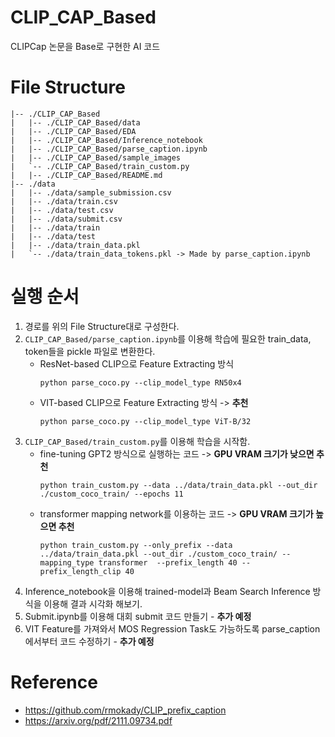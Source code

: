 # CLIP_CAP_Based
CLIPCap 논문을 Base로 구현한 AI 코드

# File Structure
```
|-- ./CLIP_CAP_Based
|   |-- ./CLIP_CAP_Based/data
|   |-- ./CLIP_CAP_Based/EDA
|   |-- ./CLIP_CAP_Based/Inference_notebook
|   |-- ./CLIP_CAP_Based/parse_caption.ipynb
|   |-- ./CLIP_CAP_Based/sample_images
|   `-- ./CLIP_CAP_Based/train_custom.py
|   |-- ./CLIP_CAP_Based/README.md
|-- ./data
|   |-- ./data/sample_submission.csv
|   |-- ./data/train.csv
|   |-- ./data/test.csv
|   |-- ./data/submit.csv
|   |-- ./data/train
|   |-- ./data/test
|   |-- ./data/train_data.pkl
|   `-- ./data/train_data_tokens.pkl -> Made by parse_caption.ipynb
```
# 실행 순서
1. 경로를 위의 File Structure대로 구성한다.
2. `CLIP_CAP_Based/parse_caption.ipynb`를 이용해 학습에 필요한 train_data, token들을 pickle 파일로 변환한다.
    - ResNet-based CLIP으로 Feature Extracting 방식
      ```
      python parse_coco.py --clip_model_type RN50x4
      ```
    - VIT-based CLIP으로 Feature Extracting 방식  -> **추천**
      ```
      python parse_coco.py --clip_model_type ViT-B/32
      ```
3. `CLIP_CAP_Based/train_custom.py`를 이용해 학습을 시작함.
    - fine-tuning GPT2 방식으로 실행하는 코드 -> **GPU VRAM 크기가 낮으면 추천**
      ```
      python train_custom.py --data ../data/train_data.pkl --out_dir ./custom_coco_train/ --epochs 11
      ``` 
    - transformer mapping network를 이용하는 코드 -> **GPU VRAM 크기가 높으면 추천**
      ```
      python train_custom.py --only_prefix --data ../data/train_data.pkl --out_dir ./custom_coco_train/ --mapping_type transformer  --prefix_length 40 --prefix_length_clip 40
      ```
4. Inference_notebook을 이용해 trained-model과 Beam Search Inference 방식을 이용해 결과 시각화 해보기.
5. Submit.ipynb를 이용해 대회 submit 코드 만들기 - **추가 예정**
6. VIT Feature를 가져와서 MOS Regression Task도 가능하도록 parse_caption에서부터 코드 수정하기 - **추가 예정**

# Reference
- https://github.com/rmokady/CLIP_prefix_caption
- https://arxiv.org/pdf/2111.09734.pdf
